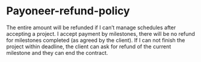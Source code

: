 # Payoneer-refund-policy
The entire amount will be refunded if I can’t manage schedules after accepting a project. I accept payment by milestones, there will be no refund for milestones completed (as agreed by the client). If I can not finish the project within deadline, the client can ask for refund of the current milestone and they can end the contract.
